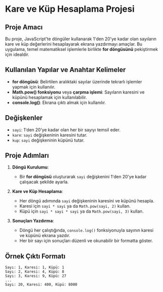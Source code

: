 # Kare ve Küp Hesaplama Projesi

## Proje Amacı
Bu proje, JavaScript'te döngüler kullanarak 1'den 20'ye kadar olan sayıların kare ve küp değerlerini hesaplayarak ekrana yazdırmayı amaçlar. Bu uygulama, temel matematiksel işlemlerle birlikte **for döngüsünü** pekiştirmek için idealdir.

## Kullanılan Yapılar ve Anahtar Kelimeler
- **for döngüsü**: Belirtilen aralıktaki sayılar üzerinde tekrarlı işlemler yapmak için kullanılır.
- **Math.pow() fonksiyonu** veya **çarpma işlemi**: Sayıların karesini ve küpünü hesaplamak için kullanılabilir.
- **console.log()**: Ekrana çıktı almak için kullanılır.

## Değişkenler
- `sayi`: 1'den 20'ye kadar olan her bir sayıyı temsil eder.
- `kare`: `sayi` değişkeninin karesini tutar.
- `kup`: `sayi` değişkeninin küpünü tutar.

## Proje Adımları

1. **Döngü Kurulumu**: 
   - Bir **for döngüsü** oluşturarak `sayi` değişkenini 1'den 20'ye kadar çalışacak şekilde ayarla.
   
2. **Kare ve Küp Hesaplama**:
   - Her döngü adımında `sayi` değişkeninin karesini ve küpünü hesapla.
   - Karesi için `sayi * sayi` ya da `Math.pow(sayi, 2)` kullan.
   - Küpü için `sayi * sayi * sayi` ya da `Math.pow(sayi, 3)` kullan.

3. **Sonuçları Yazdırma**:
   - Döngü her çalıştığında, `console.log()` fonksiyonuyla sayının karesi ve küpünü ekrana yazdır.
   - Her bir sayı için sonuçları düzenli ve okunabilir bir formatta göster.

## Örnek Çıktı Formatı
```plaintext
Sayı: 1, Karesi: 1, Küpü: 1
Sayı: 2, Karesi: 4, Küpü: 8
Sayı: 3, Karesi: 9, Küpü: 27
...
Sayı: 20, Karesi: 400, Küpü: 8000
